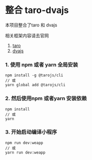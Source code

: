 # 整合 taro-dvajs


本项目整合了taro 和 dvajs


相关框架内容请去官网

1. [taro](https://github.com/NervJS/taro)
2. [dvajs](https://github.com/dvajs/dva)


### 1. 使用 npm 或者 yarn 全局安装

```
npm install -g @tarojs/cli
// 或
yarn global add @tarojs/cli
```

### 2. 然后使用npm 或者yarn 安装依赖

```
npm install
// 或
yarn
```

### 3. 开始启动编译小程序

```
npm run dev:weapp
// 或
yarn run dev:weapp
```




